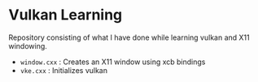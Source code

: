 # Vulkan Learning

Repository consisting of what I have done while learning vulkan and X11 windowing.

- `window.cxx` : Creates an X11 window using xcb bindings
- `vke.cxx` : Initializes vulkan
